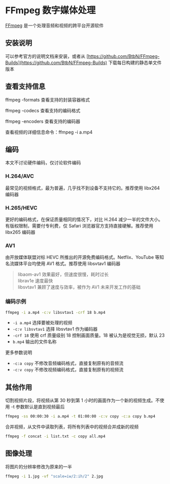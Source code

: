 # FFmpeg 数字媒体处理

[FFmpeg](https://ffmpeg.org) 是一个处理音频和视频的跨平台开源软件

## 安装说明

可以参考官方的说明文档来安装，或者从 [https://github.com/BtbN/FFmpeg-Builds](https://github.com/BtbN/FFmpeg-Builds) 下载每日构建的静态单文件版本

## 查看支持信息

ffmpeg -formats 查看支持的封装容器格式

ffmpeg -codecs 查看支持的编码格式

ffmpeg -encoders 查看支持的编码器

查看视频的详细信息命令：ffmpeg -i a.mp4

## 编码

本文不讨论硬件编码，仅讨论软件编码

### H.264/AVC

最常见的视频格式，最为普遍，几乎找不到设备不支持它的。推荐使用 libx264 编码器

### H.265/HEVC

更好的编码格式，在保证质量相同的情况下，对比 H.264 减少一半的文件大小。有版权限制，需要付专利费，仅 Safari 浏览器官方支持直接硬解。推荐使用 libx265 编码器

### AV1

由开放媒体联盟对标 HEVC 所推出的开源免费编码格式。Netflix、YouTube 等知名流媒体平台均使用 AV1 格式。推荐使用 libsvtav1 编码器

> libaom-av1 效果最好，但速度很慢，耗时过长  
> librav1e 速度最快  
> libsvtav1 兼顾了速度与效率，被作为 AV1 未来开发工作的基础

### 编码示例

```sh
ffmpeg -i a.mp4 -c:v libsvtav1 -crf 18 b.mp4
```

- `-i a.mp4` 选择要被处理的视频
- `-c:v libsvtav1` 选择 libsvtav1 作为编码器
- `-crf 18` 使用 crf 质量级别 18 控制画面质量。18 被认为是视觉无损，默认 23
- `b.mp4` 输出的文件名称

更多参数说明

- `-c:a copy` 不修改音频编码格式，直接复制原有的音频流
- `-c:v copy` 不修改视频编码格式，直接复制原有的视频流

## 其他作用

切割视频片段，将视频从第 30 秒到第 1 小时的画面作为一个新的视频生成。不使用 -t 参数默认是直到视频最后

```sh
ffmpeg -ss 00:00:30 -i a.mp4 -t 01:00:00 -c:v copy -c:a copy b.mp4
```

合并视频，从文件中读取列表，将所有列表中的视频合并成新的视频

```sh
ffmpeg -f concat -i list.txt -c copy all.mp4
```

## 图像处理

将图片的分辨率修改为原来的一半

```sh
ffmpeg -i 1.jpg -vf "scale=iw/2:ih/2" 2.jpg
```
